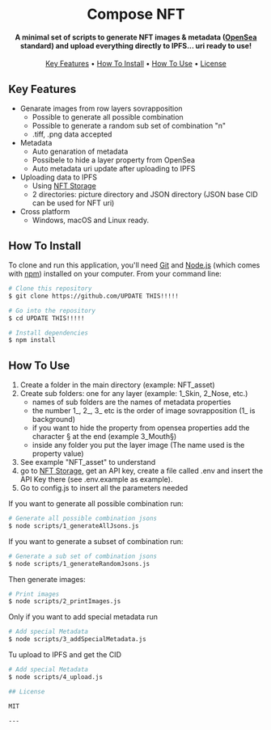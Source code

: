 <h1 align="center">
  <br>
  Compose NFT
  <br>
</h1>

<h4 align="center">A minimal set of scripts to generate NFT images & metadata (<a href="https://opensea.io/" target="_blank">OpenSea</a> standard) and upload everything directly to IPFS... uri ready to use!</h4>

<p align="center">
  <a href="#key-features">Key Features</a> •
  <a href="#how-to-install">How To Install</a> •
  <a href="#how-to-use">How To Use</a> •
  <a href="#license">License</a>
</p>

## Key Features

* Genarate images from row layers sovrapposition
  - Possible to generate all possible combination
  - Possible to generate a random sub set of combination "n"
  - .tiff, .png data accepted
* Metadata
  - Auto genaration of metadata
  - Possibele to hide a layer property from OpenSea
  - Auto metadata uri update after uploading to IPFS
* Uploading data to IPFS
  - Using <a href="https://nft.storage/" target="_blank">NFT Storage</a>
  - 2 directories: picture directory and JSON directory (JSON base CID can be used for NFT uri)
* Cross platform
  - Windows, macOS and Linux ready.

## How To Install

To clone and run this application, you'll need [Git](https://git-scm.com) and [Node.js](https://nodejs.org/en/download/) (which comes with [npm](http://npmjs.com)) installed on your computer. From your command line:

```bash
# Clone this repository
$ git clone https://github.com/UPDATE THIS!!!!!

# Go into the repository
$ cd UPDATE THIS!!!!!

# Install dependencies
$ npm install

```
## How To Use

1) Create a folder in the main directory (example: NFT_asset)
2) Create sub folders: one for any layer (example: 1_Skin, 2_Nose, etc.)
    - names of sub folders are the names of metadata properties
    - the number 1_, 2_, 3_ etc is the order of image sovrapposition (1_ is background)
    - if you want to hide the property from opensea properties add the character § at the end (example 3_Mouth§)
    - inside any folder you put the layer image (The name used is the property value)
3) See example "NFT_asset" to understand
4) go to <a href="https://nft.storage/" target="_blank">NFT Storage</a>, get an API key, create a file called .env and insert the API Key there (see .env.example as example).
5) Go to config.js to insert all the parameters needed

If you want to generate all possible combination run:
```bash
# Generate all possible combination jsons
$ node scripts/1_generateAllJsons.js
```
If you want to generate a subset of combination run:
```bash
# Generate a sub set of combination jsons
$ node scripts/1_generateRandomJsons.js
```
Then generate images:
```bash
# Print images
$ node scripts/2_printImages.js
```
Only if you want to add special metadata run
```bash
# Add special Metadata
$ node scripts/3_addSpecialMetadata.js
```
Tu upload to IPFS and get the CID
```bash
# Add special Metadata
$ node scripts/4_upload.js

## License

MIT

---
